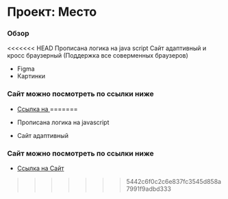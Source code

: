 # Проект: Место

### Обзор
<<<<<<< HEAD
Прописана логика на java script 
Сайт адаптивный и кросс браузерный (Поддержка все соверменных браузеров)
* Figma
* Картинки


### Сайт можно посмотреть по ссылки ниже 
* [Ссылка на ](https://www.figma.com/file/2cn9N9jSkmxD84oJik7xL7/JavaScript.-Sprint-4?node-id=0%3A1)
=======
* Прописана логика на javascript

* Сайт адаптивный

### Сайт можно посмотреть по ссылки ниже 
* [Ссылка на Сайт](https://khodarevskii.github.io/mesto/)
>>>>>>> 5442c6f0c2c6e837fc3545d858a7991f9adbd333
